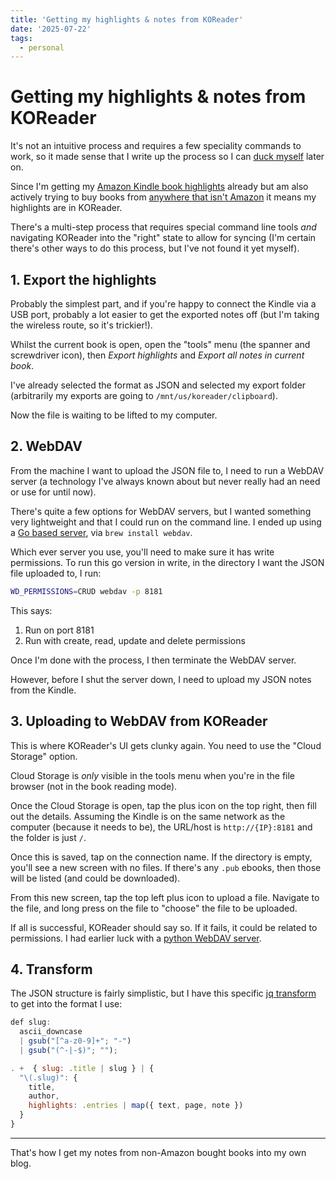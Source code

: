 ```yaml
---
title: 'Getting my highlights & notes from KOReader'
date: '2025-07-22'
tags:
  - personal
---
```


# Getting my highlights & notes from KOReader

It's not an intuitive process and requires a few speciality commands to work, so it made sense that I write up the process so I can [duck myself](https://duckduckgo.com/?q=site%3Aremysharp.com+kindle&t=newext) later on.

<!-- more -->

Since I'm getting my [Amazon Kindle book highlights](https://remysharp.com/2025/05/01/showing-book-clippings-on-my-blog) already but am also actively trying to buy books from [anywhere that isn't Amazon](https://remysharp.com/2025/06/29/unhooking-from-amazon-ebooks) it means my highlights are in KOReader.

There's a multi-step process that requires special command line tools _and_ navigating KOReader into the "right" state to allow for syncing (I'm certain there's other ways to do this process, but I've not found it yet myself).

## 1. Export the highlights

Probably the simplest part, and if you're happy to connect the Kindle via a USB port, probably a lot easier to get the exported notes off (but I'm taking the wireless route, so it's trickier!).

Whilst the current book is open, open the "tools" menu (the spanner and screwdriver icon), then _Export highlights_ and _Export all notes in current book_.

I've already selected the format as JSON and selected my export folder (arbitrarily my exports are going to `/mnt/us/koreader/clipboard`).

Now the file is waiting to be lifted to my computer.

## 2. WebDAV

From the machine I want to upload the JSON file to, I need to run a WebDAV server (a technology I've always known about but never really had an need or use for until now).

There's quite a few options for WebDAV servers, but I wanted something very lightweight and that I could run on the command line. I ended up using a [Go based server](https://github.com/hacdias/webdav), via `brew install webdav`.

Which ever server you use, you'll need to make sure it has write permissions. To run this go version in write, in the directory I want the JSON file uploaded to, I run:

```sh
WD_PERMISSIONS=CRUD webdav -p 8181
```

This says:

1. Run on port 8181
2. Run with create, read, update and delete permissions

Once I'm done with the process, I then terminate the WebDAV server.

However, before I shut the server down, I need to upload my JSON notes from the Kindle.

## 3. Uploading to WebDAV from KOReader

This is where KOReader's UI gets clunky again. You need to use the "Cloud Storage" option.

Cloud Storage is _only_ visible in the tools menu when you're in the file browser (not in the book reading mode).

Once the Cloud Storage is open, tap the plus icon on the top right, then fill out the details. Assuming the Kindle is on the same network as the computer (because it needs to be), the URL/host is `http://{IP}:8181` and the folder is just `/`.

Once this is saved, tap on the connection name. If the directory is empty, you'll see a new screen with no files. If there's any `.pub` ebooks, then those will be listed (and could be downloaded).

From this new screen, tap the top left plus icon to upload a file. Navigate to the file, and long press on the file to "choose" the file to be uploaded.

If all is successful, KOReader should say so. If it fails, it could be related to permissions. I had earlier luck with a [python WebDAV server](https://wsgidav.readthedocs.io/en/latest/).

## 4. Transform

The JSON structure is fairly simplistic, but I have this specific [jq transform](https://jqterm.com) to get into the format I use:

```js
def slug:
  ascii_downcase
  | gsub("[^a-z0-9]+"; "-")
  | gsub("(^-|-$)"; "");

. +  { slug: .title | slug } | {
  "\(.slug)": {
    title,
    author,
    highlights: .entries | map({ text, page, note })
  }
}
```

---

That's how I get my notes from non-Amazon bought books into my own blog.